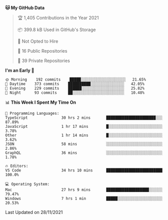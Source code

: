 <!--START_SECTION:waka-->
**🐱 My GitHub Data** 

> 🏆 1,405 Contributions in the Year 2021
 > 
> 📦 399.8 kB Used in GitHub's Storage 
 > 
> 🚫 Not Opted to Hire
 > 
> 📜 16 Public Repositories 
 > 
> 🔑 39 Private Repositories  
 > 
**I'm an Early 🐤** 

```text
🌞 Morning    192 commits    █████░░░░░░░░░░░░░░░░░░░░   21.65% 
🌆 Daytime    373 commits    ██████████░░░░░░░░░░░░░░░   42.05% 
🌃 Evening    229 commits    ██████░░░░░░░░░░░░░░░░░░░   25.82% 
🌙 Night      93 commits     ██░░░░░░░░░░░░░░░░░░░░░░░   10.48%

```


📊 **This Week I Spent My Time On** 

```text
💬 Programming Languages: 
TypeScript               30 hrs 2 mins       ██████████████████████░░░   87.89% 
JavaScript               1 hr 17 mins        █░░░░░░░░░░░░░░░░░░░░░░░░   3.78% 
Other                    1 hr 14 mins        █░░░░░░░░░░░░░░░░░░░░░░░░   3.62% 
JSON                     58 mins             ░░░░░░░░░░░░░░░░░░░░░░░░░   2.86% 
GraphQL                  36 mins             ░░░░░░░░░░░░░░░░░░░░░░░░░   1.78%

🔥 Editors: 
VS Code                  34 hrs 10 mins      █████████████████████████   100.0%

💻 Operating System: 
Mac                      27 hrs 9 mins       ███████████████████░░░░░░   79.47% 
Windows                  7 hrs 1 min         █████░░░░░░░░░░░░░░░░░░░░   20.53%

```


 Last Updated on 28/11/2021
<!--END_SECTION:waka-->

